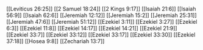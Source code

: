 [[Leviticus 26:25]]
[[2 Samuel 18:24]]
[[2 Kings 9:17]]
[[Isaiah 21:6]]
[[Isaiah 56:9]]
[[Isaiah 62:6]]
[[Jeremiah 12:12]]
[[Jeremiah 15:2]]
[[Jeremiah 25:31]]
[[Jeremiah 47:6]]
[[Jeremiah 51:12]]
[[Ezekiel 3:11]]
[[Ezekiel 3:27]]
[[Ezekiel 6:3]]
[[Ezekiel 11:8]]
[[Ezekiel 14:17]]
[[Ezekiel 14:21]]
[[Ezekiel 21:9]]
[[Ezekiel 33:7]]
[[Ezekiel 33:12]]
[[Ezekiel 33:17]]
[[Ezekiel 33:30]]
[[Ezekiel 37:18]]
[[Hosea 9:8]]
[[Zechariah 13:7]]
